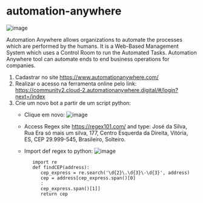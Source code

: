 # automation-anywhere
![image](https://user-images.githubusercontent.com/22028539/120869764-8ea1af00-c56d-11eb-8848-8a74fa44dacf.png)

Automation Anywhere allows organizations to automate the processes which are performed by the humans. It is a Web-Based Management System which uses a Control Room to run the Automated Tasks. Automation Anywhere tool can automate ends to end business operations for companies.

1. Cadastrar no site https://www.automationanywhere.com/
2. Realizar o acesso na ferramenta online pelo link: https://community2.cloud-2.automationanywhere.digital/#/login?next=/index
3. Crie um novo bot a partir de um script python:
    - Clique em novo:
        ![image](https://user-images.githubusercontent.com/22028539/120868055-86e00b80-c569-11eb-8ea2-f075be272549.png)
    
    - Access Regex site https://regex101.com/ and type: José da Silva, Rua Era só mais um silva, 177, Centro Esquerda da Direita, Vitória, ES, CEP 29.999-545, Brasileiro, Solteiro.

    - Import def regex to python:
    ![image](https://user-images.githubusercontent.com/22028539/120869416-d247e900-c56c-11eb-918e-aef153fef868.png)
            
             import re 
             def findCEP(address):
                cep_express = re.search('\d{2}\.\d{3}\-\d{3}', address)
                cep = address[cep_express.span()[0]
                :
                cep_express.span()[1]]
                return cep
                
                

